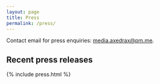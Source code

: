 ```yaml
---
layout: page
title: Press
permalink: /press/
---
```


Contact email for press enquiries:
[media.axedrax@pm.me](mailto:media.axedrax@pm.me).

## Recent press releases

<section>
  {% include press.html %}
</section>
